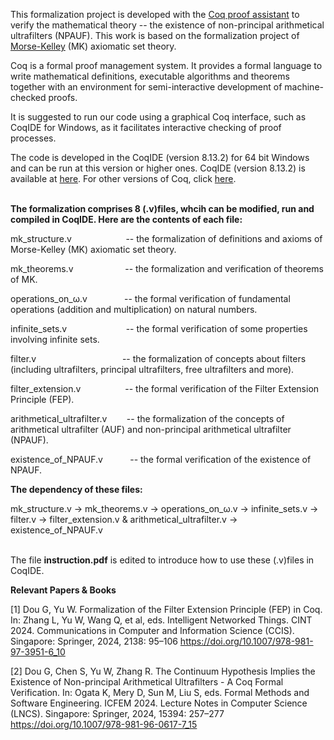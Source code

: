 This formalization project is developed with the [Coq proof assistant](https://coq.inria.fr/) to verify the mathematical theory -- the existence of non-principal arithmetical ultrafilters (NPAUF).
This work is based on the formalization project of [Morse-Kelley](https://github.com/1DGW/Formalization-of-Morse-Kelley-axiomatic-set-theory) (MK) axiomatic set theory. <br>

Coq is a formal proof management system. It provides a formal language to write mathematical definitions, executable algorithms and theorems together with an environment for semi-interactive development of machine-checked proofs. <br>    
 
It is suggested to run our code using a graphical Coq interface, such as CoqIDE for Windows, as it facilitates interactive checking of proof processes. <br>
 
The code is developed in the CoqIDE (version 8.13.2) for 64 bit Windows and can be run at this version or higher ones.
CoqIDE (version 8.13.2) is available at [here](https://github.com/coq/platform/releases/download/2021.02.1/coq-platform-2021.02.1-installer-windows-x86_64.exe).
For other versions of Coq, click [here](https://coq.inria.fr/download). <br><br>

**The formalization comprises 8 (.v)files, whcih can be modified, run and compiled in CoqIDE. Here are the contents of each file:**

mk_structure.v &nbsp;&nbsp;&nbsp;&nbsp;&nbsp;&nbsp;&nbsp;&nbsp;&nbsp;&nbsp;&nbsp;&nbsp;&nbsp;&nbsp;&nbsp;&nbsp;&nbsp;&nbsp;&nbsp;&nbsp; --  the formalization of definitions and axioms of Morse-Kelley (MK) axiomatic set theory.

mk_theorems.v &nbsp;&nbsp;&nbsp;&nbsp;&nbsp;&nbsp;&nbsp;&nbsp;&nbsp;&nbsp;&nbsp;&nbsp;&nbsp;&nbsp;&nbsp;&nbsp;&nbsp;&nbsp;&nbsp; --  the formalization and verification of theorems of MK.

operations_on_ω.v &nbsp;&nbsp;&nbsp;&nbsp;&nbsp;&nbsp;&nbsp;&nbsp;&nbsp;&nbsp;&nbsp;&nbsp;&nbsp; --  the formal verification of fundamental operations (addition and multiplication) on natural numbers. 

infinite_sets.v &nbsp;&nbsp;&nbsp;&nbsp;&nbsp;&nbsp;&nbsp;&nbsp;&nbsp;&nbsp;&nbsp;&nbsp;&nbsp;&nbsp;&nbsp;&nbsp;&nbsp;&nbsp;&nbsp;&nbsp;&nbsp;&nbsp; --  the formal verification of some properties involving infinite sets.

filter.v &nbsp;&nbsp;&nbsp;&nbsp;&nbsp;&nbsp;&nbsp;&nbsp;&nbsp;&nbsp;&nbsp;&nbsp;&nbsp;&nbsp;&nbsp;&nbsp;&nbsp;&nbsp;&nbsp;&nbsp;&nbsp;&nbsp;&nbsp;&nbsp;&nbsp;&nbsp;&nbsp;&nbsp;&nbsp;&nbsp;&nbsp;&nbsp;&nbsp; --  the formalization of concepts about filters (including ultrafilters, principal ultrafilters, free ultrafilters and more).

filter_extension.v &nbsp;&nbsp;&nbsp;&nbsp;&nbsp;&nbsp;&nbsp;&nbsp;&nbsp;&nbsp;&nbsp;&nbsp;&nbsp;&nbsp;&nbsp;&nbsp; --  the formal verification of the Filter Extension Principle (FEP).

arithmetical_ultrafilter.v &nbsp;&nbsp;&nbsp;&nbsp;&nbsp;&nbsp; --  the formalization of the concepts of arithmetical ultrafilter (AUF) and non-principal arithmetical ultrafilter (NPAUF).

existence_of_NPAUF.v &nbsp;&nbsp;&nbsp;&nbsp;&nbsp;&nbsp;&nbsp;&nbsp;&nbsp; --  the formal verification of the existence of NPAUF.

**The dependency of these files:**

mk_structure.v  ->  mk_theorems.v  -> operations_on_ω.v  ->  infinite_sets.v  ->  filter.v  ->  filter_extension.v  &  arithmetical_ultrafilter.v  ->  existence_of_NPAUF.v <br><br>

The file **instruction.pdf** is edited to introduce how to use these (.v)files in CoqIDE.

**Relevant Papers & Books**

\[1\] Dou G, Yu W. Formalization of the Filter Extension Principle (FEP) in Coq. In: Zhang L, Yu W, Wang Q, et al, eds. Intelligent
Networked Things. CINT 2024. Communications in Computer and Information Science (CCIS). Singapore: Springer, 2024, 2138: 95–106 https://doi.org/10.1007/978-981-97-3951-6_10

\[2\] Dou G, Chen S, Yu W, Zhang R. The Continuum Hypothesis Implies the Existence of Non-principal Arithmetical Ultrafilters - A Coq Formal Verification.
In: Ogata K, Mery D, Sun M, Liu S, eds. Formal Methods and Software Engineering. ICFEM 2024. Lecture Notes in Computer Science (LNCS). Singapore: Springer, 2024, 15394: 257–277
https://doi.org/10.1007/978-981-96-0617-7_15
